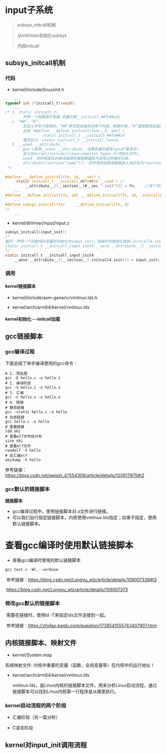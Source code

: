 # input子系统

> subsys_initcall机制
>
> 从init/mian初始化subsys
>
> 内核initcall


## subsys_initcall机制

###  代码

* kernel/include/linux/init.h

```c
	...
typedef int (*initcall_t)(void);
	...
/* 1. static initcall_t: 
		声明一个函数指针变量:变量叫做__initcall_##fn##id;
   2. “##”、“#”：
   		宏定义中专门使用的，“##”意思是连接前后两个内容，拼接作用，“#”意思是把后面内容当做字符串。
        此处：#define __define_initcall(func, 4, sec) \
				 static initcall_t __initcall_##fn##id
		展开后为: static initcall_t __initcall_func4;
   3. __used、__attribute__:
   		gun c使用__used、__attribute__设置变量的属性(gnu扩展语法)，
   		定义在kernel/include/linux/compiler_types.h(内核头文件)。
		used: 其作用是告诉编译器避免被链接器因为未用过而被优化掉。
		attribute((section(“name”)))：将作用的函数或数据放入指定名为"section_name"对应的段中。
 */
        
#define ___define_initcall(fn, id, __sec) \
     static initcall_t __initcall_##fn##id __used \	//
         __attribute__((__section__(#__sec ".init"))) = fn;    //有个空格，从lds文件看 会被忽略
	...
#define __define_initcall(fn, id) ___define_initcall(fn, id, .initcall##id) 
	...
#define subsys_initcall(fn)     __define_initcall(fn, 4)
//
    ...
```

* kernel/drimver/input/input.c

```c
subsys_initcall(input_init);
/*
展开：声明一个函数指针变量并初始化为input_init，链接的时候把它放到.initcall4.init的段,然后等待被调用
static initcall_t __initcall_input_init4 __uesd __attribute__((__section__(.initcall4.init))) = input_init;
*/
static initcall_t __initcall_input_init4 
    __uesd __attribute__((__section__(.initcall4.init))) = input_init;
```



### 调用

#### kernel链接脚本

* kernel/include/asm-generic/vmlinux.lds.h

* kernel/arch/arm64/kernel/vmlinux.lds

#### kernel初始化---initcall加载

## gcc链接脚本

### gcc编译过程

下面总结了单步编译使用的gcc命令：

```
# 1. 预处理
gcc -E hello.c -o hello.i
# 2. 编译阶段
gcc -S hello.i -o hello.s
# 3. 汇编
gcc -c hello.s -o hello.o
# 4. 链接
# 静态链接
gcc -static hello.c -o hello
# 动态链接
gcc hello.c -o hello
# 查看链接
ldd obj
# 查看elf文件段分布
size obj
# 查看elf文件
readelf -S hello
# 反汇编elf
objdump -S hello
```

参考链接：https://blog.csdn.net/weixin_47554309/article/details/120617975#t2

### gcc默认的链接脚本
**链接脚本**

* gcc编译过程中，使用链接脚本对.o文件进行链接。
* 可以我们自行指定链接脚本，内核使用vmlinux.lds指定；如果不指定，使用默认链接脚本。

**查看gcc编译时使用默认链接脚本**
=======
* 查看gcc编译时使用的默认链接脚本
```c
gcc test.c -Wl,--verbose
```

​	参考链接：https://blog.csdn.net/Longyu_wlz/article/details/109007338#t3

​						https://blog.csdn.net/Longyu_wlz/article/details/109007373

### 修改gcc默认的链接脚本

​	需要在链接时，使用ld -T来指定lds文件连接到一起。

​	参考链接：https://zhidao.baidu.com/question/1738541555743407907.html


## 内核链接脚本、映射文件

* kernel/System.map

系统映射文件: 内核中重要的变量（函数，全局变量等）在内核中的运行地址！

* kernel/arch/arm64/kernel/vmlinux.lds

    vmlinux.lds，是Linux内核的链接脚本文件。用来分析Linux启动流程，通过链接脚本可以找到Linux内核第一行程序是从哪里执行。

### kernel启动流程的两个阶段

* 汇编阶段（另一篇分析）

* C语言阶段



## kernel对input_init调用流程

